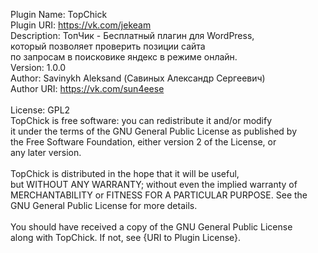 Plugin Name: TopChick<br>
Plugin URI:  https://vk.com/jekeam<br>
Description: ТопЧик - Бесплатный плагин для WordPress, <br>
             который позволяет проверить позиции сайта <br>
	     по запросам в поисковике яндекс в режиме онлайн.	     <br>
Version:     1.0.0<br>
Author:      Savinykh Aleksand (Савиных Александр Сергеевич)<br>
Author URI:  https://vk.com/sun4eese<br>
<br>
License:     GPL2<br>
TopChick is free software: you can redistribute it and/or modify<br>
it under the terms of the GNU General Public License as published by<br>
the Free Software Foundation, either version 2 of the License, or<br>
any later version.<br>
 <br>
TopChick is distributed in the hope that it will be useful,<br>
but WITHOUT ANY WARRANTY; without even the implied warranty of<br>
MERCHANTABILITY or FITNESS FOR A PARTICULAR PURPOSE. See the<br>
GNU General Public License for more details.<br>
 <br>
You should have received a copy of the GNU General Public License<br>
along with TopChick. If not, see {URI to Plugin License}.<br>
